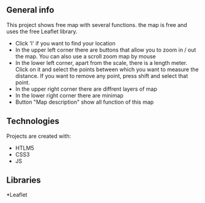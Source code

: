 ## General info

This project shows free map with several functions. 
the map is free and uses the free Leaflet library.

* Click 'l' if you want to find your location
* In the upper left corner there are buttons that allow you to zoom in / out the map. 
You can also use a scroll zoom map by mouse
* In the lower left corner, apart from the scale, there is a length meter. 
Click on it and select the points between which you want to measure the distance. 
If you want to remove any point, press shift and select that point.
* In the upper right corner there are diffrent layers of map
* In the lower right corner there are minimap
* Button "Map description" show all function of this map
	
## Technologies
Projects are created with:
* HTLM5
* CSS3
* JS

## Libraries
*Leaflet